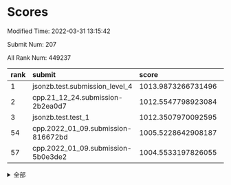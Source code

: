# Scores

Modified Time: 2022-03-31 13:15:42

Submit Num: 207

All Rank Num: 449237

| rank |               submit               |       score        |       sigma        | pk_num |
| :--- | :--------------------------------- | :----------------- | :----------------- | :----- |
| 1    | jsonzb.test.submission_level_4     | 1013.9873266731496 | 0.841770929751813  | 8684   |
| 2    | cpp.21_12_24.submission-2b2ea0d7   | 1012.5547798923084 | 0.7836958511034366 | 8684   |
| 3    | jsonzb.test.test_1                 | 1012.3507970092595 | 0.8093766608396584 | 8681   |
| 54   | cpp.2022_01_09.submission-816672bd | 1005.5228642908187 | 0.7117978237522655 | 8681   |
| 57   | cpp.2022_01_09.submission-5b0e3de2 | 1004.5533197826055 | 0.7159068066295101 | 8679   |


<details>
<summary>全部</summary>

| rank |                 submit                 |       score        |       sigma        | pk_num |
| :--- | :------------------------------------- | :----------------- | :----------------- | :----- |
| 1    | jsonzb.test.submission_level_4         | 1013.9873266731496 | 0.841770929751813  | 8684   |
| 2    | cpp.21_12_24.submission-2b2ea0d7       | 1012.5547798923084 | 0.7836958511034366 | 8684   |
| 3    | jsonzb.test.test_1                     | 1012.3507970092595 | 0.8093766608396584 | 8681   |
| 4    | gobigger.level_3.submission_level_3_39 | 1011.3446565441524 | 0.8030261625734972 | 8680   |
| 5    | gobigger.level_3.submission_level_3_21 | 1011.2354212995893 | 0.7873424862928432 | 8678   |
| 6    | gobigger.level_3.submission_level_3_9  | 1011.1718876433338 | 0.7910425519257649 | 8680   |
| 7    | gobigger.level_3.submission_level_3_0  | 1011.0518781847712 | 0.7637653398484294 | 8688   |
| 8    | gobigger.level_3.submission_level_3_12 | 1011.0279273134684 | 0.7695266696277558 | 8683   |
| 9    | gobigger.level_3.submission_level_3_15 | 1010.7834874819639 | 0.7722960462418377 | 8679   |
| 10   | gobigger.level_3.submission_level_3_4  | 1010.7800543444848 | 0.7707523174993716 | 8673   |
| 11   | gobigger.level_3.submission_level_3_31 | 1010.7046703277997 | 0.7619621426608449 | 8680   |
| 12   | gobigger.level_3.submission_level_3_26 | 1010.6803154678017 | 0.7489314126613147 | 8681   |
| 13   | gobigger.level_3.submission_level_3_32 | 1010.6052856939659 | 0.759682553516823  | 8685   |
| 14   | gobigger.level_3.submission_level_3_29 | 1010.5906752881164 | 0.7705850457876257 | 8680   |
| 15   | gobigger.level_3.submission_level_3_30 | 1010.4200814081653 | 0.7458042962033872 | 8677   |
| 16   | gobigger.level_3.submission_level_3_3  | 1010.4097993401715 | 0.7652045229922938 | 8684   |
| 17   | gobigger.level_3.submission_level_3_40 | 1010.2987263712248 | 0.7477495459271266 | 8685   |
| 18   | gobigger.level_3.submission_level_3_36 | 1010.2806999054769 | 0.7656032154930579 | 8677   |
| 19   | gobigger.level_3.submission_level_3_2  | 1010.2091461393779 | 0.7549479596183138 | 8676   |
| 20   | gobigger.level_3.submission_level_3_18 | 1010.1234593145861 | 0.7435245532330437 | 8681   |
| 21   | gobigger.level_3.submission_level_3_38 | 1010.1013902995609 | 0.7627276108820508 | 8683   |
| 22   | gobigger.level_3.submission_level_3_45 | 1010.0690769630454 | 0.7690974335873093 | 8685   |
| 23   | gobigger.level_3.submission_level_3_34 | 1009.9759806595694 | 0.7555067937585975 | 8677   |
| 24   | gobigger.level_3.submission_level_3_20 | 1009.9669922756328 | 0.744795879936018  | 8680   |
| 25   | gobigger.level_3.submission_level_3_19 | 1009.9267668060662 | 0.7575258783546756 | 8675   |
| 26   | gobigger.level_3.submission_level_3_24 | 1009.9237569109689 | 0.7452546189761159 | 8678   |
| 27   | gobigger.level_3.submission_level_3_47 | 1009.8986651694075 | 0.7622938824758226 | 8687   |
| 28   | gobigger.level_3.submission_level_3_44 | 1009.8821694647626 | 0.7341211021432742 | 8679   |
| 29   | gobigger.level_3.submission_level_3_5  | 1009.8768629419499 | 0.7446753877163871 | 8679   |
| 30   | gobigger.level_3.submission_level_3_17 | 1009.876853653928  | 0.7621312818735153 | 8679   |
| 31   | gobigger.level_3.submission_level_3_35 | 1009.8545124916628 | 0.7603355236177153 | 8680   |
| 32   | gobigger.level_3.submission_level_3_22 | 1009.8298051848826 | 0.7658022944425528 | 8680   |
| 33   | gobigger.level_3.submission_level_3_43 | 1009.7412367613066 | 0.7656390492665879 | 8683   |
| 34   | gobigger.level_3.submission_level_3_1  | 1009.6856427830365 | 0.7509325073106502 | 8679   |
| 35   | gobigger.level_3.submission_level_3_37 | 1009.6700022330959 | 0.7590667168649615 | 8676   |
| 36   | gobigger.level_3.submission_level_3_41 | 1009.6508794654069 | 0.7454595358418714 | 8675   |
| 37   | gobigger.level_3.submission_level_3_16 | 1009.6265456045702 | 0.7598361146540469 | 8684   |
| 38   | gobigger.level_3.submission_level_3_13 | 1009.6018573578051 | 0.7402896856813772 | 8679   |
| 39   | gobigger.level_3.submission_level_3_42 | 1009.5839807807847 | 0.7541852769622612 | 8679   |
| 40   | gobigger.level_3.submission_level_3_27 | 1009.4255108494401 | 0.7510656457395104 | 8680   |
| 41   | gobigger.level_3.submission_level_3_14 | 1009.4122537170282 | 0.7538131737453512 | 8686   |
| 42   | gobigger.level_3.submission_level_3_49 | 1009.4103733718554 | 0.7644251706207638 | 8678   |
| 43   | gobigger.level_3.submission_level_3_6  | 1009.404857371908  | 0.7434676349229467 | 8679   |
| 44   | gobigger.level_3.submission_level_3_46 | 1009.3387997925457 | 0.7622060090631175 | 8684   |
| 45   | gobigger.level_3.submission_level_3_11 | 1009.2761663666904 | 0.7402171141137681 | 8681   |
| 46   | gobigger.level_3.submission_level_3_23 | 1009.1867988156521 | 0.746351711109057  | 8678   |
| 47   | gobigger.level_3.submission_level_3_48 | 1009.1115849643397 | 0.7584061670021349 | 8682   |
| 48   | gobigger.level_3.submission_level_3_33 | 1008.9629973166208 | 0.7505735245787839 | 8678   |
| 49   | gobigger.level_3.submission_level_3_25 | 1008.8289706904593 | 0.7472100916722221 | 8682   |
| 50   | gobigger.level_3.submission_level_3_8  | 1008.7220780085242 | 0.7447951998314665 | 8675   |
| 51   | gobigger.level_3.submission_level_3_7  | 1008.629205527819  | 0.7481011202096819 | 8679   |
| 52   | gobigger.level_3.submission_level_3_28 | 1008.6016409179242 | 0.7598596403511649 | 8683   |
| 53   | gobigger.level_3.submission_level_3_10 | 1008.3931432820684 | 0.7502626554685098 | 8677   |
| 54   | cpp.2022_01_09.submission-816672bd     | 1005.5228642908187 | 0.7117978237522655 | 8681   |
| 55   | gobigger.level_1.submission_level_1_35 | 1004.9071845195417 | 0.710572669695856  | 8685   |
| 56   | gobigger.level_1.submission_level_1_0  | 1004.8157755218268 | 0.7158887767672396 | 8683   |
| 57   | cpp.2022_01_09.submission-5b0e3de2     | 1004.5533197826055 | 0.7159068066295101 | 8679   |
| 58   | gobigger.level_1.submission_level_1_7  | 1004.3742619724468 | 0.7173030044733889 | 8684   |
| 59   | gobigger.level_1.submission_level_1_5  | 1004.3125416884187 | 0.720725467509002  | 8682   |
| 60   | gobigger.level_1.submission_level_1_38 | 1004.3080926067137 | 0.7144162708043795 | 8684   |
| 61   | gobigger.level_1.submission_level_1_24 | 1004.2613346500375 | 0.7280722741912377 | 8679   |
| 62   | gobigger.level_1.submission_level_1_47 | 1004.2347362990567 | 0.725297663797682  | 8681   |
| 63   | gobigger.level_1.submission_level_1_42 | 1004.2116500566208 | 0.7144240659051698 | 8681   |
| 64   | gobigger.level_1.submission_level_1_20 | 1004.1612926985102 | 0.7085689580946353 | 8682   |
| 65   | gobigger.level_1.submission_level_1_48 | 1004.0905642085103 | 0.7150554027653698 | 8682   |
| 66   | gobigger.level_1.submission_level_1_21 | 1004.0889728523348 | 0.716783506921199  | 8682   |
| 67   | gobigger.level_1.submission_level_1_4  | 1004.0471188218531 | 0.7279181339446359 | 8685   |
| 68   | gobigger.level_1.submission_level_1_31 | 1004.0229106758171 | 0.7236625496837423 | 8680   |
| 69   | gobigger.level_1.submission_level_1_30 | 1003.9950625590102 | 0.7135927687185863 | 8674   |
| 70   | gobigger.level_1.submission_level_1_33 | 1003.9332566204042 | 0.7125399699126467 | 8683   |
| 71   | gobigger.level_1.submission_level_1_39 | 1003.8952759042273 | 0.7230998895834891 | 8680   |
| 72   | gobigger.level_1.submission_level_1_12 | 1003.8603885898567 | 0.7090103569294278 | 8680   |
| 73   | gobigger.level_1.submission_level_1_26 | 1003.8171424319072 | 0.7086515287519161 | 8686   |
| 74   | gobigger.level_1.submission_level_1_16 | 1003.7788562284941 | 0.7127507452781425 | 8685   |
| 75   | gobigger.level_1.submission_level_1_43 | 1003.7409919582033 | 0.7218904850967613 | 8684   |
| 76   | gobigger.level_1.submission_level_1_36 | 1003.6982590390988 | 0.7263660819979014 | 8679   |
| 77   | gobigger.level_1.submission_level_1_19 | 1003.642848665576  | 0.722003002555226  | 8683   |
| 78   | gobigger.level_1.submission_level_1_6  | 1003.6409845570746 | 0.7126137663725446 | 8683   |
| 79   | gobigger.level_1.submission_level_1_3  | 1003.5382048592708 | 0.7052462730651766 | 8680   |
| 80   | gobigger.level_1.submission_level_1_14 | 1003.5169629653033 | 0.7225312422096783 | 8687   |
| 81   | gobigger.level_1.submission_level_1_32 | 1003.4684652406816 | 0.7095543533366097 | 8682   |
| 82   | gobigger.level_1.submission_level_1_11 | 1003.4395815001398 | 0.7200993082232056 | 8674   |
| 83   | gobigger.level_1.submission_level_1_10 | 1003.3969131638066 | 0.7155311896977007 | 8684   |
| 84   | gobigger.level_1.submission_level_1_46 | 1003.3630537988025 | 0.7228184509341566 | 8684   |
| 85   | gobigger.level_1.submission_level_1_40 | 1003.346277422138  | 0.7138266904333043 | 8684   |
| 86   | gobigger.level_1.submission_level_1_44 | 1003.2191210423287 | 0.7242694199209198 | 8672   |
| 87   | gobigger.level_1.submission_level_1_28 | 1003.2153620211764 | 0.7201904295842569 | 8683   |
| 88   | gobigger.level_1.submission_level_1_41 | 1003.1627160544476 | 0.7143088006576083 | 8683   |
| 89   | gobigger.level_1.submission_level_1_18 | 1003.0916220739407 | 0.7127282835101579 | 8680   |
| 90   | gobigger.level_1.submission_level_1_22 | 1003.0565364588    | 0.7315771218671564 | 8681   |
| 91   | gobigger.level_1.submission_level_1_29 | 1003.0563898101686 | 0.7141036795833151 | 8683   |
| 92   | gobigger.level_1.submission_level_1_17 | 1002.9712264084387 | 0.7201319919361763 | 8684   |
| 93   | gobigger.level_1.submission_level_1_25 | 1002.9543373901533 | 0.7033226964825494 | 8684   |
| 94   | gobigger.level_1.submission_level_1_9  | 1002.9257770405998 | 0.7247535415098911 | 8683   |
| 95   | gobigger.level_1.submission_level_1_45 | 1002.9036637114897 | 0.7144758391464472 | 8685   |
| 96   | gobigger.level_1.submission_level_1_49 | 1002.8148528569045 | 0.7090995727239671 | 8682   |
| 97   | gobigger.level_1.submission_level_1_27 | 1002.7705480456913 | 0.7083429534748859 | 8678   |
| 98   | gobigger.level_1.submission_level_1_1  | 1002.6744178376222 | 0.7141167209141865 | 8684   |
| 99   | gobigger.level_1.submission_level_1_34 | 1002.5462361637271 | 0.7226528537793335 | 8682   |
| 100  | gobigger.level_1.submission_level_1_23 | 1002.3269110192192 | 0.7227904094167337 | 8683   |
| 101  | gobigger.level_1.submission_level_1_2  | 1002.3117015029184 | 0.7065705582343024 | 8685   |
| 102  | gobigger.level_1.submission_level_1_8  | 1002.2959787828911 | 0.7224017171912167 | 8682   |
| 103  | gobigger.level_1.submission_level_1_15 | 1002.2946471079474 | 0.7121466594953098 | 8679   |
| 104  | gobigger.level_1.submission_level_1_13 | 1002.2575718976775 | 0.7100571634778065 | 8681   |
| 105  | gobigger.level_1.submission_level_1_37 | 1001.7440827905417 | 0.711215669810243  | 8682   |
| 106  | gobigger.random.submission_random_22   | 998.6579846402149  | 0.7105280187487854 | 8684   |
| 107  | gobigger.random.submission_random_12   | 997.7360824233201  | 0.7056798809073457 | 8680   |
| 108  | gobigger.random.submission_random_15   | 997.5773509162857  | 0.6993169035125668 | 8681   |
| 109  | gobigger.random.submission_random_47   | 997.2319651609317  | 0.7144801952730132 | 8683   |
| 110  | gobigger.random.submission_random_43   | 997.1511009325154  | 0.7158045675274765 | 8683   |
| 111  | gobigger.random.submission_random_2    | 997.0632085238769  | 0.7053886926645259 | 8677   |
| 112  | gobigger.random.submission_random_21   | 996.8160914935389  | 0.7159168733098172 | 8681   |
| 113  | gobigger.random.submission_random_42   | 996.8101696309818  | 0.7049544944572672 | 8683   |
| 114  | gobigger.random.submission_random_38   | 996.7152600879111  | 0.7214087549659353 | 8681   |
| 115  | gobigger.random.submission_random_39   | 996.5089502412487  | 0.7095266752813885 | 8679   |
| 116  | gobigger.random.submission_random_48   | 996.4226281602133  | 0.7071766361357633 | 8686   |
| 117  | gobigger.random.submission_random_7    | 996.3478274153805  | 0.7018922707889429 | 8677   |
| 118  | gobigger.random.submission_random_34   | 996.2847031633721  | 0.7040745332199242 | 8684   |
| 119  | gobigger.random.submission_random_41   | 996.1683397091833  | 0.7111079808890018 | 8681   |
| 120  | gobigger.random.submission_random_3    | 996.1491253273731  | 0.7160464687840145 | 8679   |
| 121  | gobigger.random.submission_random_32   | 996.117976428666   | 0.7206914041834159 | 8680   |
| 122  | gobigger.random.submission_random_25   | 996.0577104825413  | 0.7083964752803129 | 8676   |
| 123  | gobigger.random.submission_random_19   | 996.0231648521697  | 0.721561838335363  | 8680   |
| 124  | gobigger.random.submission_random_28   | 995.9873733804166  | 0.7042264462009226 | 8683   |
| 125  | gobigger.random.submission_random_29   | 995.9817658040271  | 0.7028815894420832 | 8676   |
| 126  | gobigger.random.submission_random_26   | 995.961240349982   | 0.7182820958054448 | 8674   |
| 127  | gobigger.random.submission_random_5    | 995.9544294863074  | 0.7198788513735876 | 8681   |
| 128  | gobigger.random.submission_random_4    | 995.9496489453229  | 0.706679202266457  | 8682   |
| 129  | gobigger.random.submission_random_31   | 995.9293147159791  | 0.7239052756337948 | 8680   |
| 130  | gobigger.random.submission_random_1    | 995.9141983578329  | 0.6975078945857699 | 8678   |
| 131  | gobigger.random.submission_random_46   | 995.8983986291967  | 0.713052259057702  | 8677   |
| 132  | gobigger.random.submission_random_9    | 995.8887233470303  | 0.7047938686088758 | 8689   |
| 133  | gobigger.random.submission_random_30   | 995.845962827119   | 0.7130362112294861 | 8682   |
| 134  | gobigger.random.submission_random_37   | 995.8160026562839  | 0.7277627004614392 | 8683   |
| 135  | gobigger.random.submission_random_27   | 995.791624377692   | 0.7083469931778263 | 8680   |
| 136  | gobigger.random.submission_random_0    | 995.7854086179691  | 0.6960507763366603 | 8678   |
| 137  | gobigger.random.submission_random_23   | 995.7211709387736  | 0.7157875397254705 | 8683   |
| 138  | gobigger.random.submission_random_14   | 995.7140262232845  | 0.7167863674197278 | 8680   |
| 139  | gobigger.random.submission_random_20   | 995.6768909026842  | 0.7070076862820952 | 8678   |
| 140  | gobigger.random.submission_random_11   | 995.5832847179645  | 0.7013422728571455 | 8680   |
| 141  | gobigger.random.submission_random_13   | 995.5436893641936  | 0.7066415629364096 | 8678   |
| 142  | gobigger.random.submission_random_16   | 995.5241930058302  | 0.7212879907153478 | 8684   |
| 143  | gobigger.random.submission_random_45   | 995.5214098810677  | 0.7140069739046033 | 8679   |
| 144  | gobigger.random.submission_random_24   | 995.4987239246576  | 0.7180976332094638 | 8678   |
| 145  | gobigger.random.submission_random_8    | 995.4649010044859  | 0.7290880482763283 | 8683   |
| 146  | gobigger.random.submission_random_35   | 995.4595842686298  | 0.7015241154833681 | 8685   |
| 147  | gobigger.random.submission_random_10   | 995.3933166486167  | 0.7052594866229792 | 8679   |
| 148  | gobigger.random.submission_random_49   | 995.3650308204243  | 0.7166813712269756 | 8679   |
| 149  | gobigger.random.submission_random_18   | 995.3498764054914  | 0.703547095810529  | 8682   |
| 150  | gobigger.random.submission_random_17   | 995.2948356172876  | 0.713397434891551  | 8680   |
| 151  | gobigger.random.submission_random_44   | 995.2938427293976  | 0.7152984480154598 | 8680   |
| 152  | gobigger.random.submission_random_36   | 995.2765430081196  | 0.7098724990496611 | 8681   |
| 153  | gobigger.random.submission_random_6    | 995.2595008967905  | 0.7290736814227514 | 8681   |
| 154  | gobigger.random.submission_random_33   | 995.1903299751569  | 0.727166621437937  | 8687   |
| 155  | gobigger.random.submission_random_40   | 995.1658209179752  | 0.7142437789366174 | 8675   |
| 156  | gobigger.level_2.submission_level_2_22 | 993.6227518084637  | 0.7440626052659681 | 8685   |
| 157  | gobigger.level_2.submission_level_2_18 | 993.5556595654292  | 0.733677247816825  | 8679   |
| 158  | gobigger.level_2.submission_level_2_11 | 993.3200073097966  | 0.7298677546080855 | 8678   |
| 159  | gobigger.level_2.submission_level_2_33 | 993.2835264669404  | 0.7173175759310617 | 8677   |
| 160  | gobigger.level_2.submission_level_2_21 | 993.098252237636   | 0.7370397469245904 | 8679   |
| 161  | gobigger.level_2.submission_level_2_20 | 993.0811257843333  | 0.7298828327861017 | 8679   |
| 162  | gobigger.level_2.submission_level_2_8  | 992.9022717481557  | 0.7438251693860393 | 8679   |
| 163  | gobigger.level_2.submission_level_2_17 | 992.8706071013096  | 0.7264014229164992 | 8684   |
| 164  | gobigger.level_2.submission_level_2_24 | 992.7774683905662  | 0.7367841134649686 | 8681   |
| 165  | gobigger.level_2.submission_level_2_47 | 992.6517918743427  | 0.7382721948796933 | 8682   |
| 166  | gobigger.level_2.submission_level_2_16 | 992.6074593811823  | 0.734155440231736  | 8682   |
| 167  | gobigger.level_2.submission_level_2_45 | 992.5491179618103  | 0.7407238885110576 | 8682   |
| 168  | gobigger.level_2.submission_level_2_19 | 992.4767103954267  | 0.7529152617147189 | 8678   |
| 169  | gobigger.level_2.submission_level_2_49 | 992.4170608705972  | 0.7522657698402206 | 8678   |
| 170  | gobigger.level_2.submission_level_2_2  | 992.355803204391   | 0.7447778263714946 | 8681   |
| 171  | gobigger.level_2.submission_level_2_31 | 992.2573369780384  | 0.7503857133978262 | 8684   |
| 172  | gobigger.level_2.submission_level_2_5  | 992.2358804925556  | 0.762184964606608  | 8682   |
| 173  | gobigger.level_2.submission_level_2_4  | 992.2226180268568  | 0.7425101613688875 | 8680   |
| 174  | gobigger.level_2.submission_level_2_36 | 992.2038601586111  | 0.7481928176543117 | 8683   |
| 175  | gobigger.level_2.submission_level_2_39 | 992.1777675423904  | 0.7567814760875857 | 8683   |
| 176  | gobigger.level_2.submission_level_2_30 | 992.1575567462318  | 0.7409465124388118 | 8684   |
| 177  | gobigger.level_2.submission_level_2_3  | 992.1056678041072  | 0.7302852625166419 | 8682   |
| 178  | gobigger.level_2.submission_level_2_23 | 992.0698277064462  | 0.749843017191062  | 8684   |
| 179  | gobigger.level_2.submission_level_2_27 | 992.0628176450225  | 0.7480569763938978 | 8683   |
| 180  | gobigger.level_2.submission_level_2_44 | 992.0497358583144  | 0.7329423030168689 | 8677   |
| 181  | gobigger.level_2.submission_level_2_48 | 992.0451083922859  | 0.7455012988865132 | 8677   |
| 182  | gobigger.level_2.submission_level_2_6  | 992.0321726141963  | 0.7409062414736468 | 8679   |
| 183  | gobigger.level_2.submission_level_2_26 | 991.9683631067364  | 0.7418377987646217 | 8683   |
| 184  | gobigger.level_2.submission_level_2_1  | 991.962865071306   | 0.7380277185765329 | 8682   |
| 185  | gobigger.level_2.submission_level_2_34 | 991.9558756838487  | 0.7461950809938596 | 8683   |
| 186  | gobigger.level_2.submission_level_2_15 | 991.8872687118251  | 0.733422971282508  | 8677   |
| 187  | gobigger.level_2.submission_level_2_25 | 991.8671946597426  | 0.7663705697385479 | 8682   |
| 188  | gobigger.level_2.submission_level_2_46 | 991.8454468455749  | 0.7383572223769217 | 8684   |
| 189  | gobigger.level_2.submission_level_2_28 | 991.7347799206174  | 0.753794576335877  | 8684   |
| 190  | gobigger.level_2.submission_level_2_32 | 991.7100047772814  | 0.7547353786831946 | 8681   |
| 191  | gobigger.level_2.submission_level_2_40 | 991.6949654401885  | 0.7512691315551755 | 8684   |
| 192  | gobigger.level_2.submission_level_2_9  | 991.6936398596512  | 0.7395073082730397 | 8685   |
| 193  | gobigger.level_2.submission_level_2_14 | 991.5386641769837  | 0.7520848026818336 | 8680   |
| 194  | gobigger.level_2.submission_level_2_42 | 991.5168191540791  | 0.7558472216002732 | 8681   |
| 195  | gobigger.level_2.submission_level_2_12 | 991.2602766591822  | 0.7814465917920899 | 8678   |
| 196  | gobigger.level_2.submission_level_2_43 | 991.1810897202888  | 0.7717089778144595 | 8674   |
| 197  | gobigger.level_2.submission_level_2_7  | 991.126335744828   | 0.7643036050031131 | 8678   |
| 198  | gobigger.level_2.submission_level_2_10 | 991.0677721410515  | 0.7469941143381255 | 8678   |
| 199  | gobigger.level_2.submission_level_2_35 | 991.0290593181527  | 0.7875411229850964 | 8683   |
| 200  | gobigger.level_2.submission_level_2_41 | 990.7887083959805  | 0.7597811067411656 | 8684   |
| 201  | gobigger.level_2.submission_level_2_0  | 990.6840882528319  | 0.7670886978567152 | 8684   |
| 202  | gobigger.level_2.submission_level_2_29 | 990.6729438959459  | 0.7829080432740282 | 8680   |
| 203  | gobigger.level_2.submission_level_2_38 | 990.5973115300063  | 0.7792246872672218 | 8678   |
| 204  | gobigger.level_2.submission_level_2_37 | 990.4075412490711  | 0.7720173431243998 | 8681   |
| 205  | gobigger.level_2.submission_level_2_13 | 990.3106773298522  | 0.7608522343849556 | 8683   |
| 206  | gobigger.none.submission_none_0        | 978.246903366728   | 1.266875367117274  | 8680   |
| 207  | gobigger.none.submission_none_1        | 975.8209744726116  | 1.5084017311123208 | 8679   |

</details>